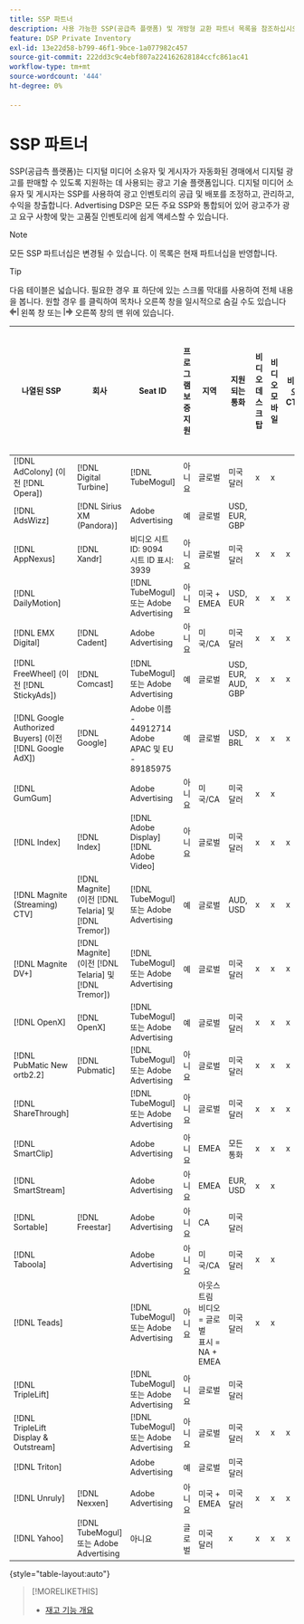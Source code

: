 ```yaml
---
title: SSP 파트너
description: 사용 가능한 SSP(공급측 플랫폼) 및 개방형 교환 파트너 목록을 참조하십시오.
feature: DSP Private Inventory
exl-id: 13e22d58-b799-46f1-9bce-1a077982c457
source-git-commit: 222dd3c9c4ebf807a224162628184ccfc861ac41
workflow-type: tm+mt
source-wordcount: '444'
ht-degree: 0%

---
```


# SSP 파트너

SSP(공급측 플랫폼)는 디지털 미디어 소유자 및 게시자가 자동화된 경매에서 디지털 광고를 판매할 수 있도록 지원하는 데 사용되는 광고 기술 플랫폼입니다. 디지털 미디어 소유자 및 게시자는 SSP를 사용하여 광고 인벤토리의 공급 및 배포를 조정하고, 관리하고, 수익을 창출합니다. Advertising DSP은 모든 주요 SSP와 통합되어 있어 광고주가 광고 요구 사항에 맞는 고품질 인벤토리에 쉽게 액세스할 수 있습니다.

>[!NOTE]
>
>모든 SSP 파트너십은 변경될 수 있습니다. 이 목록은 현재 파트너십을 반영합니다.

>[!TIP]
>
>다음 테이블은 넓습니다. 필요한 경우 표 하단에 있는 스크롤 막대를 사용하여 전체 내용을 봅니다. 원할 경우 를 클릭하여 목차나 오른쪽 창을 일시적으로 숨길 수도 있습니다 ![왼쪽 창 숨기기](/help/dsp/assets/hide-left-pane.png "왼쪽 창 숨기기") 왼쪽 창 또는 ![오른쪽 창 숨기기](/help/dsp/assets/hide-right-pane.png "오른쪽 창 숨기기") 오른쪽 창의 맨 위에 있습니다.

| 나열된 SSP | 회사 | Seat ID | 프로그램 보증 지원 | 지역 | 지원되는 통화 | 비디오 데스크탑 | 비디오 모바일 | 비디오 CTV | 디스플레이 데스크탑 | 디스플레이 모바일 | 기본 디스플레이 | 오디오 데스크탑 및 모바일 |
|--- |--- |--- |--- |--- |--- |--- |--- |--- |--- |--- |--- |--- |
| [!DNL AdColony] (이전 [!DNL Opera]) | [!DNL Digital Turbine] | [!DNL TubeMogul] | 아니요 | 글로벌 | 미국 달러 | x | x |  | x | x |  |  |
| [!DNL AdsWizz] | [!DNL Sirius XM (Pandora)] | Adobe Advertising | 예 | 글로벌 | USD, EUR, GBP |  |  |  |  |  |  | x |
| [!DNL AppNexus] | [!DNL Xandr] | 비디오 시트 ID: 9094<br>시트 ID 표시: 3939 | 아니요 | 글로벌 | 미국 달러 | x | x | x | x | x |  |  |
| [!DNL DailyMotion] |  | [!DNL TubeMogul] 또는 Adobe Advertising | 아니요 | 미국 + EMEA | USD, EUR | x | x | x | x | x |  |  |
| [!DNL EMX Digital] | [!DNL Cadent] | Adobe Advertising | 아니요 | 미국/CA | 미국 달러 | x | x | x | x | x |  |  |
| [!DNL FreeWheel] (이전 [!DNL StickyAds]) | [!DNL Comcast] | [!DNL TubeMogul] 또는 Adobe Advertising | 예 | 글로벌 | USD, EUR, AUD, GBP | x | x | x |  |  |  |  |
| [!DNL Google Authorized Buyers] (이전 [!DNL Google AdX]) | [!DNL Google] | Adobe 이름 - 44912714<br>Adobe APAC 및 EU - 89185975 | 예 | 글로벌 | USD, BRL | x | x | x | x | x |  | x |
| [!DNL GumGum] |  | Adobe Advertising | 아니요 | 미국/CA | 미국 달러 | x | x |  | x | x |  |  |
| [!DNL Index] | [!DNL Index] | [!DNL Adobe Display]<br>[!DNL Adobe Video] | 아니요 | 글로벌 | 미국 달러 | x | x | x | x | x | | |
| [!DNL Magnite (Streaming) CTV] | [!DNL Magnite] (이전 [!DNL Telaria] 및 [!DNL Tremor]) | [!DNL TubeMogul] 또는 Adobe Advertising | 예 | 글로벌 | AUD, USD | x | x | x |  |  |  |  |
| [!DNL Magnite DV+] | [!DNL Magnite] (이전 [!DNL Telaria] 및 [!DNL Tremor]) | [!DNL TubeMogul] 또는 Adobe Advertising | 예 | 글로벌 | 미국 달러 | x | x | x | x | x |  | x |
| [!DNL OpenX] | [!DNL OpenX] | [!DNL TubeMogul] 또는 Adobe Advertising | 예 | 글로벌 | 미국 달러 | x | x | x | x | x |  |  |
| [!DNL PubMatic New ortb2.2] | [!DNL Pubmatic] | [!DNL TubeMogul] 또는 Adobe Advertising | 아니요 | 글로벌 | 미국 달러 | x | x | x | x | x |  |  |
| [!DNL ShareThrough] |  | [!DNL TubeMogul] 또는 Adobe Advertising | 아니요 | 글로벌 | 미국 달러 | x | x | x | x | x | x |  |
| [!DNL SmartClip] |  | Adobe Advertising | 아니요 | EMEA | 모든 통화 | x | x | x | x | x |  |  |
| [!DNL SmartStream] |  | Adobe Advertising | 아니요 | EMEA | EUR, USD | x | x |  |  |  |  |  |
| [!DNL Sortable] | [!DNL Freestar] | Adobe Advertising | 아니요 | CA | 미국 달러 |  |  |  | x | x |  |  |
| [!DNL Taboola] |  | Adobe Advertising | 아니요 | 미국/CA | 미국 달러 | x | x |  |  |  |  |  |
| [!DNL Teads] |  | [!DNL TubeMogul] 또는 Adobe Advertising | 아니요 | 아웃스트림 비디오 = 글로벌<br>표시 = NA + EMEA | 미국 달러 | x | x |  | x | x |  |  |
| [!DNL TripleLift] |  | [!DNL TubeMogul] 또는 Adobe Advertising | 아니요 | 글로벌 | 미국 달러 |  |  |  |  |  | x |  |
| [!DNL TripleLift Display & Outstream] |  | [!DNL TubeMogul] 또는 Adobe Advertising | 아니요 | 글로벌 | 미국 달러 | x | x | x | x | x |  |  |
| [!DNL Triton] |  | Adobe Advertising | 예 | 글로벌 | 미국 달러 |  |  |  |  |  |  | x |
| [!DNL Unruly] | [!DNL Nexxen] | Adobe Advertising | 아니요 | 미국 + EMEA | 미국 달러 | x | x | x |  |  |  |  |
| [!DNL Yahoo] | [!DNL TubeMogul] 또는 Adobe Advertising | 아니요 | 글로벌 | 미국 달러 | x | x | x | x | x |  |  |

{style="table-layout:auto"}

>[!MORELIKETHIS]
>
>* [재고 기능 개요](inventory-overview.md)
